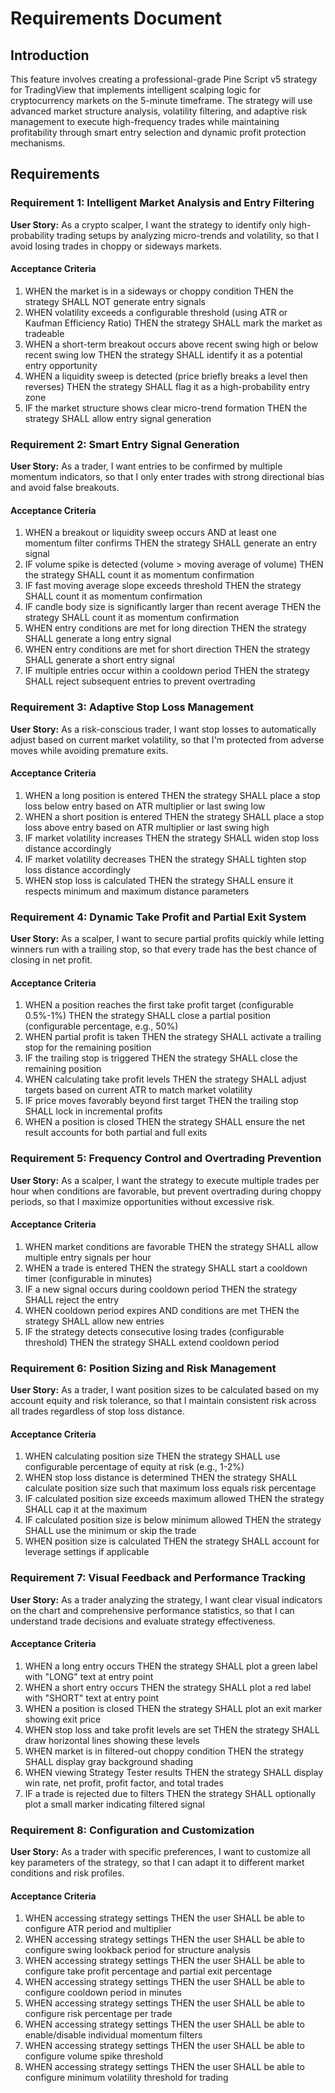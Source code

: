# Requirements Document

## Introduction

This feature involves creating a professional-grade Pine Script v5 strategy for TradingView that implements intelligent scalping logic for cryptocurrency markets on the 5-minute timeframe. The strategy will use advanced market structure analysis, volatility filtering, and adaptive risk management to execute high-frequency trades while maintaining profitability through smart entry selection and dynamic profit protection mechanisms.

## Requirements

### Requirement 1: Intelligent Market Analysis and Entry Filtering

**User Story:** As a crypto scalper, I want the strategy to identify only high-probability trading setups by analyzing micro-trends and volatility, so that I avoid losing trades in choppy or sideways markets.

#### Acceptance Criteria

1. WHEN the market is in a sideways or choppy condition THEN the strategy SHALL NOT generate entry signals
2. WHEN volatility exceeds a configurable threshold (using ATR or Kaufman Efficiency Ratio) THEN the strategy SHALL mark the market as tradeable
3. WHEN a short-term breakout occurs above recent swing high or below recent swing low THEN the strategy SHALL identify it as a potential entry opportunity
4. WHEN a liquidity sweep is detected (price briefly breaks a level then reverses) THEN the strategy SHALL flag it as a high-probability entry zone
5. IF the market structure shows clear micro-trend formation THEN the strategy SHALL allow entry signal generation

### Requirement 2: Smart Entry Signal Generation

**User Story:** As a trader, I want entries to be confirmed by multiple momentum indicators, so that I only enter trades with strong directional bias and avoid false breakouts.

#### Acceptance Criteria

1. WHEN a breakout or liquidity sweep occurs AND at least one momentum filter confirms THEN the strategy SHALL generate an entry signal
2. IF volume spike is detected (volume > moving average of volume) THEN the strategy SHALL count it as momentum confirmation
3. IF fast moving average slope exceeds threshold THEN the strategy SHALL count it as momentum confirmation
4. IF candle body size is significantly larger than recent average THEN the strategy SHALL count it as momentum confirmation
5. WHEN entry conditions are met for long direction THEN the strategy SHALL generate a long entry signal
6. WHEN entry conditions are met for short direction THEN the strategy SHALL generate a short entry signal
7. IF multiple entries occur within a cooldown period THEN the strategy SHALL reject subsequent entries to prevent overtrading

### Requirement 3: Adaptive Stop Loss Management

**User Story:** As a risk-conscious trader, I want stop losses to automatically adjust based on current market volatility, so that I'm protected from adverse moves while avoiding premature exits.

#### Acceptance Criteria

1. WHEN a long position is entered THEN the strategy SHALL place a stop loss below entry based on ATR multiplier or last swing low
2. WHEN a short position is entered THEN the strategy SHALL place a stop loss above entry based on ATR multiplier or last swing high
3. IF market volatility increases THEN the strategy SHALL widen stop loss distance accordingly
4. IF market volatility decreases THEN the strategy SHALL tighten stop loss distance accordingly
5. WHEN stop loss is calculated THEN the strategy SHALL ensure it respects minimum and maximum distance parameters

### Requirement 4: Dynamic Take Profit and Partial Exit System

**User Story:** As a scalper, I want to secure partial profits quickly while letting winners run with a trailing stop, so that every trade has the best chance of closing in net profit.

#### Acceptance Criteria

1. WHEN a position reaches the first take profit target (configurable 0.5%-1%) THEN the strategy SHALL close a partial position (configurable percentage, e.g., 50%)
2. WHEN partial profit is taken THEN the strategy SHALL activate a trailing stop for the remaining position
3. IF the trailing stop is triggered THEN the strategy SHALL close the remaining position
4. WHEN calculating take profit levels THEN the strategy SHALL adjust targets based on current ATR to match market volatility
5. IF price moves favorably beyond first target THEN the trailing stop SHALL lock in incremental profits
6. WHEN a position is closed THEN the strategy SHALL ensure the net result accounts for both partial and full exits

### Requirement 5: Frequency Control and Overtrading Prevention

**User Story:** As a scalper, I want the strategy to execute multiple trades per hour when conditions are favorable, but prevent overtrading during choppy periods, so that I maximize opportunities without excessive risk.

#### Acceptance Criteria

1. WHEN market conditions are favorable THEN the strategy SHALL allow multiple entry signals per hour
2. WHEN a trade is entered THEN the strategy SHALL start a cooldown timer (configurable in minutes)
3. IF a new signal occurs during cooldown period THEN the strategy SHALL reject the entry
4. WHEN cooldown period expires AND conditions are met THEN the strategy SHALL allow new entries
5. IF the strategy detects consecutive losing trades (configurable threshold) THEN the strategy SHALL extend cooldown period

### Requirement 6: Position Sizing and Risk Management

**User Story:** As a trader, I want position sizes to be calculated based on my account equity and risk tolerance, so that I maintain consistent risk across all trades regardless of stop loss distance.

#### Acceptance Criteria

1. WHEN calculating position size THEN the strategy SHALL use configurable percentage of equity at risk (e.g., 1-2%)
2. WHEN stop loss distance is determined THEN the strategy SHALL calculate position size such that maximum loss equals risk percentage
3. IF calculated position size exceeds maximum allowed THEN the strategy SHALL cap it at the maximum
4. IF calculated position size is below minimum allowed THEN the strategy SHALL use the minimum or skip the trade
5. WHEN position size is calculated THEN the strategy SHALL account for leverage settings if applicable

### Requirement 7: Visual Feedback and Performance Tracking

**User Story:** As a trader analyzing the strategy, I want clear visual indicators on the chart and comprehensive performance statistics, so that I can understand trade decisions and evaluate strategy effectiveness.

#### Acceptance Criteria

1. WHEN a long entry occurs THEN the strategy SHALL plot a green label with "LONG" text at entry point
2. WHEN a short entry occurs THEN the strategy SHALL plot a red label with "SHORT" text at entry point
3. WHEN a position is closed THEN the strategy SHALL plot an exit marker showing exit price
4. WHEN stop loss and take profit levels are set THEN the strategy SHALL draw horizontal lines showing these levels
5. WHEN market is in filtered-out choppy condition THEN the strategy SHALL display gray background shading
6. WHEN viewing Strategy Tester results THEN the strategy SHALL display win rate, net profit, profit factor, and total trades
7. IF a trade is rejected due to filters THEN the strategy SHALL optionally plot a small marker indicating filtered signal

### Requirement 8: Configuration and Customization

**User Story:** As a trader with specific preferences, I want to customize all key parameters of the strategy, so that I can adapt it to different market conditions and risk profiles.

#### Acceptance Criteria

1. WHEN accessing strategy settings THEN the user SHALL be able to configure ATR period and multiplier
2. WHEN accessing strategy settings THEN the user SHALL be able to configure swing lookback period for structure analysis
3. WHEN accessing strategy settings THEN the user SHALL be able to configure take profit percentage and partial exit percentage
4. WHEN accessing strategy settings THEN the user SHALL be able to configure cooldown period in minutes
5. WHEN accessing strategy settings THEN the user SHALL be able to configure risk percentage per trade
6. WHEN accessing strategy settings THEN the user SHALL be able to enable/disable individual momentum filters
7. WHEN accessing strategy settings THEN the user SHALL be able to configure volume spike threshold
8. WHEN accessing strategy settings THEN the user SHALL be able to configure minimum volatility threshold for trading
